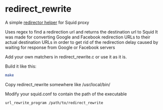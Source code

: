 # redirect_rewrite

A simple [redirector helper](http://wiki.squid-cache.org/Features/Redirectors) for Squid proxy

Uses regex to find a redirection url and returns the destination url to Squid
It was made for converting Google and Facebook redirection URLs to their actual destination URLs in order to get rid of the redirection delay caused by waiting for response from Google or Facebook servers

Add your own matchers in redirect_rewrite.c or use it as it is.

Build it like this:

```bash
make
```
Copy redirect_rewrite somewhere like /usr/local/bin/

Modify your squid.conf to contain the path of the executable

```bash
url_rewrite_program /path/to/redirect_rewrite
```

